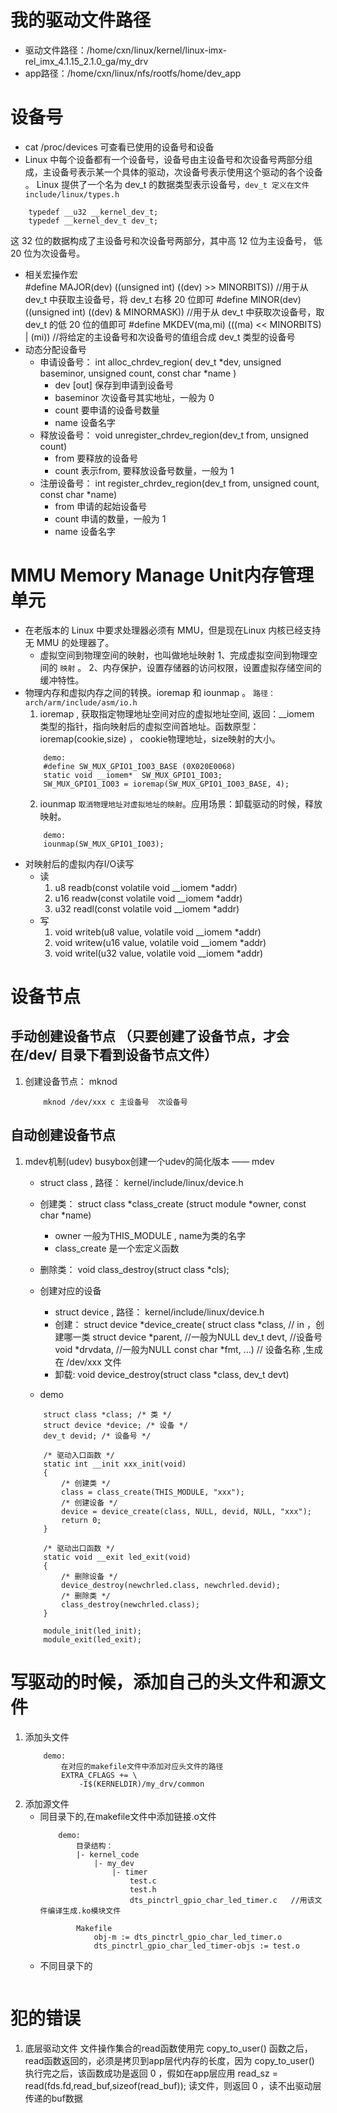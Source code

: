 # 我的驱动文件路径
* 驱动文件路径：/home/cxn/linux/kernel/linux-imx-rel_imx_4.1.15_2.1.0_ga/my_drv
* app路径：/home/cxn/linux/nfs/rootfs/home/dev_app

# 设备号
* cat /proc/devices 可查看已使用的设备号和设备
* Linux 中每个设备都有一个设备号，设备号由主设备号和次设备号两部分组成，主设备号表示某一个具体的驱动，次设备号表示使用这个驱动的各个设备 。 Linux 提供了一个名为 dev_t 的数据类型表示设备号，` dev_t 定义在文件 include/linux/types.h `
```
    typedef __u32 __kernel_dev_t;
    typedef __kernel_dev_t dev_t;
```
这 32 位的数据构成了主设备号和次设备号两部分，其中高 12 位为主设备号， 低 20 位为次设备号。
* 相关宏操作宏  
  #define MAJOR(dev) ((unsigned int) ((dev) >> MINORBITS))      //用于从 dev_t 中获取主设备号，将 dev_t 右移 20 位即可
  #define MINOR(dev) ((unsigned int) ((dev) & MINORMASK))       //用于从 dev_t 中获取次设备号，取 dev_t 的低 20 位的值即可
  #define MKDEV(ma,mi) (((ma) << MINORBITS) | (mi))             //将给定的主设备号和次设备号的值组合成 dev_t 类型的设备号
* 动态分配设备号
    * 申请设备号： int alloc_chrdev_region( dev_t *dev, unsigned baseminor, unsigned count, const char *name )
        * dev [out]       保存到申请到设备号
        * baseminor 次设备号其实地址，一般为 0 
        * count     要申请的设备号数量
        * name      设备名字
    * 释放设备号： void unregister_chrdev_region(dev_t from, unsigned count)
        * from      要释放的设备号
        * count     表示from, 要释放设备号数量，一般为 1
    * 注册设备号： int register_chrdev_region(dev_t from, unsigned count, const char *name)    
        * from      申请的起始设备号
        * count     申请的数量，一般为 1
        * name      设备名字



# MMU  Memory Manage Unit内存管理单元
* 在老版本的 Linux 中要求处理器必须有 MMU，但是现在Linux 内核已经支持无 MMU 的处理器了。
    * 虚拟空间到物理空间的映射，也叫做地址映射
        1、完成虚拟空间到物理空间的 `映射` 。
        2、内存保护，设置存储器的访问权限，设置虚拟存储空间的缓冲特性。
* 物理内存和虚拟内存之间的转换。ioremap 和 iounmap 。 `路径：arch/arm/include/asm/io.h`
    1. ioremap ,  获取指定物理地址空间对应的虚拟地址空间, 返回：__iomem 类型的指针，指向映射后的虚拟空间首地址。函数原型：ioremap(cookie,size) ， cookie物理地址，size映射的大小。
    ```
        demo:
        #define SW_MUX_GPIO1_IO03_BASE (0X020E0068)
        static void __iomem*  SW_MUX_GPIO1_IO03;
        SW_MUX_GPIO1_IO03 = ioremap(SW_MUX_GPIO1_IO03_BASE, 4);
    ```
    2. iounmap `取消物理地址对虚拟地址的映射`。应用场景：卸载驱动的时候，释放映射。
    ```
        demo:
        iounmap(SW_MUX_GPIO1_IO03);
    ```
* 对映射后的虚拟内存I/O读写
    * 读
        1.  u8 readb(const volatile void __iomem *addr)
        2. u16 readw(const volatile void __iomem *addr)
        3. u32 readl(const volatile void __iomem *addr)
    * 写
        1. void writeb(u8 value, volatile void __iomem *addr)
        2. void writew(u16 value, volatile void __iomem *addr)
        3. void writel(u32 value, volatile void __iomem *addr)


# 设备节点
## 手动创建设备节点 （只要创建了设备节点，才会在/dev/ 目录下看到设备节点文件）
1. 创建设备节点： mknod 
    ```
        mknod /dev/xxx c 主设备号  次设备号
    ```
## 自动创建设备节点
1. mdev机制(udev)  busybox创建一个udev的简化版本 —— mdev
    * struct class   , 路径： kernel/include/linux/device.h
    * 创建类： struct class *class_create (struct module *owner, const char *name)
        * owner 一般为THIS_MODULE , name为类的名字
        * class_create 是一个宏定义函数
    * 删除类： void class_destroy(struct class *cls);

    * 创建对应的设备 
        * struct device  ,  路径： kernel/include/linux/device.h
        * 创建： struct device *device_create( struct class *class,     // in ，创建哪一类
                                        struct device *parent,          //一般为NULL
                                        dev_t devt,                     //设备号
                                        void *drvdata,                  //一般为NULL
                                        const char *fmt, ...)           // 设备名称 ,生成在 /dev/xxx 文件
        * 卸载:  void device_destroy(struct class *class, dev_t devt)

    * demo
    ```
        struct class *class; /* 类 */
        struct device *device; /* 设备 */
        dev_t devid; /* 设备号 */

        /* 驱动入口函数 */
        static int __init xxx_init(void)
        {
            /* 创建类 */
            class = class_create(THIS_MODULE, "xxx");
            /* 创建设备 */
            device = device_create(class, NULL, devid, NULL, "xxx");
            return 0;
        }

        /* 驱动出口函数 */
        static void __exit led_exit(void)
        {
            /* 删除设备 */
            device_destroy(newchrled.class, newchrled.devid);
            /* 删除类 */
            class_destroy(newchrled.class);
        }

        module_init(led_init);
        module_exit(led_exit);
    ```


# 写驱动的时候，添加自己的头文件和源文件
1. 添加头文件
    ``` 
        demo:
            在对应的makefile文件中添加对应头文件的路径
            EXTRA_CFLAGS += \
                -I$(KERNELDIR)/my_drv/common
    ```
2. 添加源文件
    * 同目录下的,在makefile文件中添加链接.o文件
        ```
            demo:
                目录结构：
                |- kernel_code
                    |- my_dev
                        |- timer
                            test.c
                            test.h
                            dts_pinctrl_gpio_char_led_timer.c   //用该文件编译生成.ko模块文件

                Makefile
                    obj-m := dts_pinctrl_gpio_char_led_timer.o
                    dts_pinctrl_gpio_char_led_timer-objs := test.o

        ```
    * 不同目录下的
        ```

        ```

# 犯的错误
1. 底层驱动文件 文件操作集合的read函数使用完 copy_to_user() 函数之后，read函数返回的，必须是拷贝到app层代内存的长度，因为 copy_to_user() 执行完之后，该函数成功是返回 0 ，假如在app层应用 read_sz = read(fds.fd,read_buf,sizeof(read_buf)); 读文件，则返回 0 ，读不出驱动层传递的buf数据

